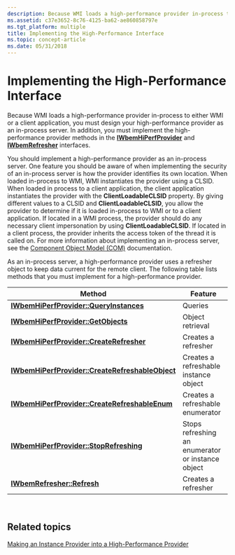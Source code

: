 ```yaml
---
description: Because WMI loads a high-performance provider in-process to either WMI or a client application, you must design your high-performance provider as an in-process server.
ms.assetid: c37e3652-8c76-4125-ba62-ae860858797e
ms.tgt_platform: multiple
title: Implementing the High-Performance Interface
ms.topic: concept-article
ms.date: 05/31/2018
---
```


# Implementing the High-Performance Interface

Because WMI loads a high-performance provider in-process to either WMI or a client application, you must design your high-performance provider as an in-process server. In addition, you must implement the high-performance provider methods in the [**IWbemHiPerfProvider**](/windows/desktop/api/Wbemprov/nn-wbemprov-iwbemhiperfprovider) and [**IWbemRefresher**](/windows/desktop/api/Wbemcli/nn-wbemcli-iwbemrefresher) interfaces.

You should implement a high-performance provider as an in-process server. One feature you should be aware of when implementing the security of an in-process server is how the provider identifies its own location. When loaded in-process to WMI, WMI instantiates the provider using a CLSID. When loaded in process to a client application, the client application instantiates the provider with the **ClientLoadableCLSID** property. By giving different values to a CLSID and **ClientLoadableCLSID**, you allow the provider to determine if it is loaded in-process to WMI or to a client application. If located in a WMI process, the provider should do any necessary client impersonation by using **ClientLoadableCLSID**. If located in a client process, the provider inherits the access token of the thread it is called on. For more information about implementing an in-process server, see the [Component Object Model (COM)](/windows/win32/com/component-object-model--com--portal) documentation.

As an in-process server, a high-performance provider uses a refresher object to keep data current for the remote client. The following table lists methods that you must implement for a high-performance provider.



| Method                                                                                              | Feature                                           |
|-----------------------------------------------------------------------------------------------------|---------------------------------------------------|
| [**IWbemHiPerfProvider::QueryInstances**](/windows/desktop/api/Wbemprov/nf-wbemprov-iwbemhiperfprovider-queryinstances)                   | Queries                                           |
| [**IWbemHiPerfProvider::GetObjects**](/windows/desktop/api/Wbemprov/nf-wbemprov-iwbemhiperfprovider-getobjects)                           | Object retrieval                                  |
| [**IWbemHiPerfProvider::CreateRefresher**](/windows/desktop/api/Wbemprov/nf-wbemprov-iwbemhiperfprovider-createrefresher)                 | Creates a refresher                               |
| [**IWbemHiPerfProvider::CreateRefreshableObject**](/windows/desktop/api/Wbemprov/nf-wbemprov-iwbemhiperfprovider-createrefreshableobject) | Creates a refreshable instance object             |
| [**IWbemHiPerfProvider::CreateRefreshableEnum**](/windows/desktop/api/Wbemprov/nf-wbemprov-iwbemhiperfprovider-createrefreshableenum)     | Creates a refreshable enumerator                  |
| [**IWbemHiPerfProvider::StopRefreshing**](/windows/desktop/api/Wbemprov/nf-wbemprov-iwbemhiperfprovider-stoprefreshing)                   | Stops refreshing an enumerator or instance object |
| [**IWbemRefresher::Refresh**](/windows/desktop/api/Wbemcli/nf-wbemcli-iwbemrefresher-refresh)                                           | Creates a refresher                               |



 

## Related topics

<dl> <dt>

[Making an Instance Provider into a High-Performance Provider](making-an-instance-provider-into-a-high-performance-provider.md)
</dt> </dl>

 

 



